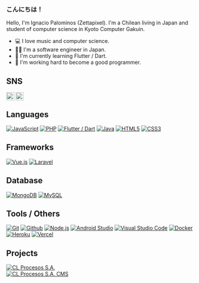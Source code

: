 ### こんにちは！

Hello, I'm Ignacio Palominos (Zettapixel). I'm a Chilean living in Japan and student of computer science in Kyoto Computer Gakuin.

- 💻 I love music and computer science.
- 👨‍🎓 I'm a software engineer in Japan.
- 🌱 I'm currently learning Flutter / Dart.
- 💾 I'm working hard to become a good programmer.

 ## SNS

[<img align="left" alt="Ignacio Palominos | Facebook" width="22px" src="https://cdn.jsdelivr.net/npm/simple-icons@v3/icons/facebook.svg" />][facebook]
[<img align="left" alt="ama_gi | Instagram" width="22px" src="https://cdn.jsdelivr.net/npm/simple-icons@v3/icons/instagram.svg" />][instagram]

<br /> 

## Languages

[![JavaScript](https://img.shields.io/badge/-JavaScript-000000?style=flat&logo=javascript)](#)
[![PHP](https://img.shields.io/badge/-PHP-000000?style=flat&logo=php)](#)
[![Flutter / Dart](https://img.shields.io/badge/-Flutter-000000?style=flat&logo=flutter)](#)
[![Java](https://img.shields.io/badge/-Java-000000?style=flat&logo=java)](#)
[![HTML5](https://img.shields.io/badge/-HTML5-000000?style=flat&logo=html5)](#)
[![CSS3](https://img.shields.io/badge/-CSS3-000000?style=flat&logo=css3)](#)

## Frameworks

[![Vue.js](https://img.shields.io/badge/-Vue.js-000000?style=flat&logo=vue.js)](#)
[![Laravel](https://img.shields.io/badge/-Laravel-000000?style=flat&logo=laravel)](#)

## Database

[![MongoDB](https://img.shields.io/badge/-MongoDB-000000?style=flat&logo=mongodb)](#)
[![MySQL](https://img.shields.io/badge/-MySQL-000000?style=flat&logo=mysql)](#)

## Tools / Others

[![Git](https://img.shields.io/badge/-Git-000000?style=flat&logo=git)](#)
[![Github](https://img.shields.io/badge/-Github-000000?style=flat&logo=github)](#)
[![Node.js](https://img.shields.io/badge/-Node.js-000000?style=flat&logo=node.js)](#)
[![Android Studio](https://img.shields.io/badge/-Android_Studio-000000?style=flat&logo=androidstudio)](#)
[![Visual Studio Code](https://img.shields.io/badge/-Visual_Studio_Code-000000?style=flat&logo=VisualStudioCode)](#)
[![Docker](https://img.shields.io/badge/-Docker-000000?style=flat&logo=docker)](#)
[![Heroku](https://img.shields.io/badge/-Heroku-000000?style=flat&logo=heroku)](#)
[![Vercel](https://img.shields.io/badge/-Vercel-000000?style=flat&logo=vercel)](#)

## Projects

[![CL Procesos S.A.](https://img.shields.io/badge/-CL%20Procesos%20S.A.-444444?style=flat&logo=vue.js)](https://www.clprocesos.cl/) <br />
[![CL Procesos S.A. CMS](https://img.shields.io/badge/-CL%20Procesos%20S.A.%20CMS-444444?style=flat&logo=laravel)](https://clprocesos-manager.herokuapp.com/login)

[instagram]: https://instagram.com/ama_gi
[facebook]: https://www.facebook.com/Zettapixel/

